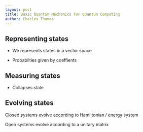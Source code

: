 ```yaml
---
layout: post
title: Basic Quantum Mechanics For Quantum Computing
author: Charles Thomas
---
```


## Representing states
- We represents states in a vector space

- Probabilties given by coeffients

## Measuring states
- Collapses state

## Evolving states

Closed systems evolve according to Hamiltonian / energy system

Open systems evolve according to a unitary matrix



